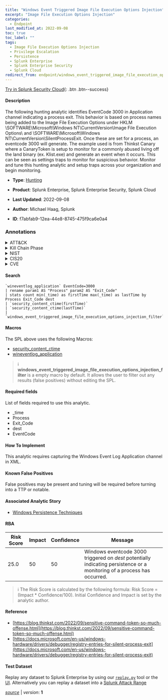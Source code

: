 ```yaml
---
title: "Windows Event Triggered Image File Execution Options Injection"
excerpt: "Image File Execution Options Injection"
categories:
  - Endpoint
last_modified_at: 2022-09-08
toc: true
toc_label: ""
tags:
  - Image File Execution Options Injection
  - Privilege Escalation
  - Persistence
  - Splunk Enterprise
  - Splunk Enterprise Security
  - Splunk Cloud
redirect_from: endpoint/windows_event_triggered_image_file_execution_options_injection/
---
```




[Try in Splunk Security Cloud](https://www.splunk.com/en_us/cyber-security.html){: .btn .btn--success}

#### Description

The following hunting analytic identifies EventCode 3000 in Application channel indicating a process exit. This behavior is based on process names being added to the Image File Execution Options under HKLM \SOFTWARE\Microsoft\Windows NT\CurrentVersion\Image File Execution Options\ and \SOFTWARE\Microsoft\Windows NT\CurrentVersion\SilentProcessExit. Once these are set for a process, an eventcode 3000 will generate. The example used is from Thinkst Canary where a CanaryToken is setup to monitor for a commonly abused living off the land binary (ex. Klist.exe) and generate an event when it occurs. This can be seen as settings traps to monitor for suspicious behavior. Monitor and tune this hunting analytic and setup traps across your organization and begin monitoring.

- **Type**: [Hunting](https://github.com/splunk/security_content/wiki/Detection-Analytic-Types)
- **Product**: Splunk Enterprise, Splunk Enterprise Security, Splunk Cloud

- **Last Updated**: 2022-09-08
- **Author**: Michael Haag, Splunk
- **ID**: f7abfab9-12ea-44e8-8745-475f9ca6e0a4

### Annotations
<details>
  <summary>ATT&CK</summary>

<div markdown="1">

#### [ATT&CK](https://attack.mitre.org/)

| ID          | Technique   | Tactic         |
| ----------- | ----------- |--------------- |
| [T1546.012](https://attack.mitre.org/techniques/T1546/012/) | Image File Execution Options Injection | Privilege Escalation, Persistence |

</div>
</details>


<details>
  <summary>Kill Chain Phase</summary>

<div markdown="1">

* Exploitation
* Installation


</div>
</details>


<details>
  <summary>NIST</summary>

<div markdown="1">

* DE.AE



</div>
</details>

<details>
  <summary>CIS20</summary>

<div markdown="1">

* CIS 10



</div>
</details>

<details>
  <summary>CVE</summary>

<div markdown="1">


</div>
</details>


#### Search

```
`wineventlog_application` EventCode=3000 
| rename param1 AS "Process" param2 AS "Exit_Code" 
| stats count min(_time) as firstTime max(_time) as lastTime by Process Exit_Code dest 
| `security_content_ctime(firstTime)` 
| `security_content_ctime(lastTime)` 
| `windows_event_triggered_image_file_execution_options_injection_filter`
```

#### Macros
The SPL above uses the following Macros:
* [security_content_ctime](https://github.com/splunk/security_content/blob/develop/macros/security_content_ctime.yml)
* [wineventlog_application](https://github.com/splunk/security_content/blob/develop/macros/wineventlog_application.yml)

> :information_source:
> **windows_event_triggered_image_file_execution_options_injection_filter** is a empty macro by default. It allows the user to filter out any results (false positives) without editing the SPL.



#### Required fields
List of fields required to use this analytic.
* _time
* Process
* Exit_Code
* dest
* EventCode



#### How To Implement
This analytic requires capturing the Windows Event Log Application channel in XML.
#### Known False Positives
False positives may be present and tuning will be required before turning into a TTP or notable.

#### Associated Analytic Story
* [Windows Persistence Techniques](/stories/windows_persistence_techniques)




#### RBA

| Risk Score  | Impact      | Confidence   | Message      |
| ----------- | ----------- |--------------|--------------|
| 25.0 | 50 | 50 | Windows eventcode 3000 triggered on $dest$ potentially indicating persistence or a monitoring of a process has occurred. |


> :information_source:
> The Risk Score is calculated by the following formula: Risk Score = (Impact * Confidence/100). Initial Confidence and Impact is set by the analytic author.


#### Reference

* [https://blog.thinkst.com/2022/09/sensitive-command-token-so-much-offense.html](https://blog.thinkst.com/2022/09/sensitive-command-token-so-much-offense.html)
* [https://docs.microsoft.com/en-us/windows-hardware/drivers/debugger/registry-entries-for-silent-process-exit](https://docs.microsoft.com/en-us/windows-hardware/drivers/debugger/registry-entries-for-silent-process-exit)



#### Test Dataset
Replay any dataset to Splunk Enterprise by using our [`replay.py`](https://github.com/splunk/attack_data#using-replaypy) tool or the [UI](https://github.com/splunk/attack_data#using-ui).
Alternatively you can replay a dataset into a [Splunk Attack Range](https://github.com/splunk/attack_range#replay-dumps-into-attack-range-splunk-server)




[*source*](https://github.com/splunk/security_content/tree/develop/detections/endpoint/windows_event_triggered_image_file_execution_options_injection.yml) \| *version*: **1**